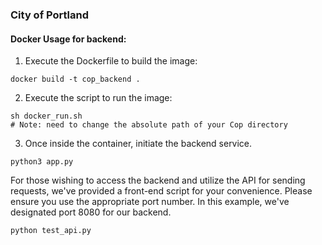 ### **City of Portland**  

#### **Docker Usage for backend**:  
1. Execute the Dockerfile to build the image:
```
docker build -t cop_backend .
```
2. Execute the script to run the image:
```
sh docker_run.sh
# Note: need to change the absolute path of your Cop directory
```
3. Once inside the container, initiate the backend service.
```
python3 app.py
```
For those wishing to access the backend and utilize the API for sending requests, we've provided a front-end script for your convenience. Please ensure you use the appropriate port number. In this example, we've designated port 8080 for our backend.
```
python test_api.py
```
